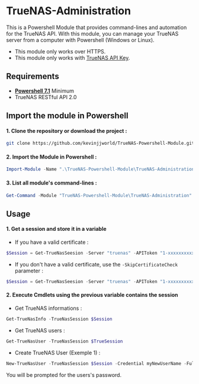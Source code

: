 # TrueNAS-Administration
This is a Powershell Module that provides command-lines and automation for the TrueNAS API.
With this module, you can manage your TrueNAS server from a computer with Powershell (Windows or Linux).
* This module only works over HTTPS.
* This module only works with [TrueNAS API Key](https://www.truenas.com/docs/hub/additional-topics/api/#creating-api-keys).

## Requirements
* **[Powershell 7.1](https://github.com/PowerShell/PowerShell/releases/latest)** Minimum
* TrueNAS RESTful API 2.0

## Import the module in Powershell
#### 1. Clone the repository or download the project :
```bash
git clone https://github.com/kevinjjworld/TrueNAS-Powershell-Module.git

```
#### 2. Import the Module in Powershell :
```Powershell
Import-Module -Name ".\TrueNAS-Powershell-Module\TrueNAS-Administration" -Force
```

#### 3. List all module's command-lines :
```Powershell
Get-Command -Module "TrueNAS-Powershell-Module\TrueNAS-Administration"
```

## Usage
#### 1. Get a session and store it in a variable
* If you have a valid certificate :
```Powershell
$Session = Get-TrueNasSeesion -Server "truenas" -APIToken "1-xxxxxxxxxxx"
```
* If you don't have a valid certificate, use the `-SkipCertificateCheck` parameter :
```Powershell
$Session = Get-TrueNasSeesion -Server "truenas" -APIToken "1-xxxxxxxxxxx" -SkipCertificateCheck
```
#### 2. Execute Cmdlets using the previous variable contains the session
* Get TrueNAS informations :
```Powershell
Get-TrueNasInfo -TrueNasSession $Session
```
* Get TrueNAS users :
```Powershell
Get-TrueNasUser -TrueNasSession $TrueSession
```

* Create TrueNAS User (Exemple 1) :
```Powershell
New-TrueNasUser -TrueNasSession $Session -Credential myNewUserName -FullName "My New User" -MicrosoftAccount -SambaAuthentification
```
You will be prompted for the users's password.
